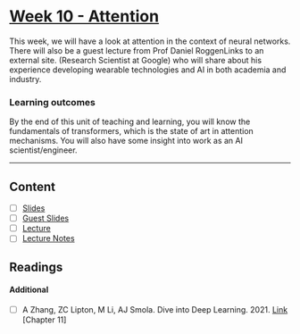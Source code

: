 # [Week 10 - Attention](https://canvas.sussex.ac.uk/courses/31315/pages/week-10-attention?module_item_id=1445753)
This week, we will have a look at attention in the context of neural networks.  There will also be a guest lecture from Prof Daniel RoggenLinks to an external site. (Research Scientist at Google) who will share about his experience developing wearable technologies and AI in both academia and industry.

### Learning outcomes
By the end of this unit of teaching and learning, you will know the fundamentals of transformers, which is the state of art in attention mechanisms. You will also have some insight into work as an AI scientist/engineer.

---

## Content
- [ ] [Slides](https://canvas.sussex.ac.uk/courses/31315/files/5344202?wrap=1)
- [ ] [Guest Slides](https://canvas.sussex.ac.uk/courses/31315/files/5638722?wrap=1)
- [ ] [Lecture](https://sussex.cloud.panopto.eu/Panopto/Pages/Viewer.aspx?id=795b8ade-8bcb-4bc1-9002-b2b100e4c2a3)
- [ ] [Lecture Notes]()
 
## Readings
#### Additional
- [ ] A Zhang, ZC Lipton, M Li, AJ Smola. Dive into Deep Learning. 2021. [Link](https://readinglists.sussex.ac.uk/leganto/nui/citation/20811019870002461?institute=44SUS_INST&auth=SAML) [Chapter 11]

